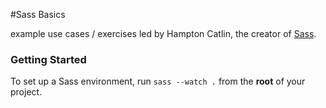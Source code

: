 #Sass Basics

example use cases / exercises led by Hampton Catlin, the creator of [Sass](http://sass-lang.com/).

### Getting Started 

To set up a Sass environment, run `sass --watch .` from the **root** of your project.